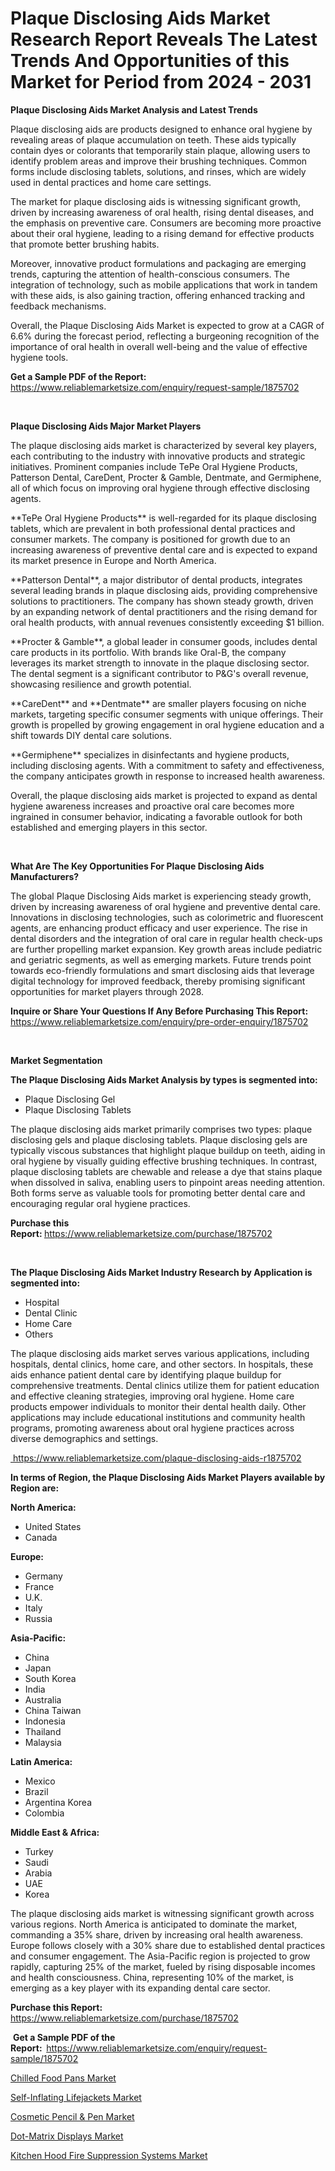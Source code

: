 <p><h1>Plaque Disclosing Aids Market Research Report Reveals The Latest Trends And Opportunities of this Market for Period from 2024 - 2031</h1></p><p><strong>Plaque Disclosing Aids Market Analysis and Latest Trends</strong></p>
<p><p>Plaque disclosing aids are products designed to enhance oral hygiene by revealing areas of plaque accumulation on teeth. These aids typically contain dyes or colorants that temporarily stain plaque, allowing users to identify problem areas and improve their brushing techniques. Common forms include disclosing tablets, solutions, and rinses, which are widely used in dental practices and home care settings.</p><p>The market for plaque disclosing aids is witnessing significant growth, driven by increasing awareness of oral health, rising dental diseases, and the emphasis on preventive care. Consumers are becoming more proactive about their oral hygiene, leading to a rising demand for effective products that promote better brushing habits. </p><p>Moreover, innovative product formulations and packaging are emerging trends, capturing the attention of health-conscious consumers. The integration of technology, such as mobile applications that work in tandem with these aids, is also gaining traction, offering enhanced tracking and feedback mechanisms. </p><p>Overall, the Plaque Disclosing Aids Market is expected to grow at a CAGR of 6.6% during the forecast period, reflecting a burgeoning recognition of the importance of oral health in overall well-being and the value of effective hygiene tools.</p></p>
<p><strong>Get a Sample PDF of the Report:&nbsp;</strong> <a href="https://www.reliablemarketsize.com/enquiry/request-sample/1875702?utm_campaign=1778&utm_medium=2&utm_source=Github&utm_content=ia&utm_term=23102024&utm_id=plaque-disclosing-aids">https://www.reliablemarketsize.com/enquiry/request-sample/1875702</a></p>
<p>&nbsp;</p>
<p><strong>Plaque Disclosing Aids Major Market Players</strong></p>
<p><p>The plaque disclosing aids market is characterized by several key players, each contributing to the industry with innovative products and strategic initiatives. Prominent companies include TePe Oral Hygiene Products, Patterson Dental, CareDent, Procter & Gamble, Dentmate, and Germiphene, all of which focus on improving oral hygiene through effective disclosing agents.</p><p>**TePe Oral Hygiene Products** is well-regarded for its plaque disclosing tablets, which are prevalent in both professional dental practices and consumer markets. The company is positioned for growth due to an increasing awareness of preventive dental care and is expected to expand its market presence in Europe and North America.</p><p>**Patterson Dental**, a major distributor of dental products, integrates several leading brands in plaque disclosing aids, providing comprehensive solutions to practitioners. The company has shown steady growth, driven by an expanding network of dental practitioners and the rising demand for oral health products, with annual revenues consistently exceeding $1 billion.</p><p>**Procter & Gamble**, a global leader in consumer goods, includes dental care products in its portfolio. With brands like Oral-B, the company leverages its market strength to innovate in the plaque disclosing sector. The dental segment is a significant contributor to P&G's overall revenue, showcasing resilience and growth potential.</p><p>**CareDent** and **Dentmate** are smaller players focusing on niche markets, targeting specific consumer segments with unique offerings. Their growth is propelled by growing engagement in oral hygiene education and a shift towards DIY dental care solutions.</p><p>**Germiphene** specializes in disinfectants and hygiene products, including disclosing agents. With a commitment to safety and effectiveness, the company anticipates growth in response to increased health awareness.</p><p>Overall, the plaque disclosing aids market is projected to expand as dental hygiene awareness increases and proactive oral care becomes more ingrained in consumer behavior, indicating a favorable outlook for both established and emerging players in this sector.</p></p>
<p>&nbsp;</p>
<p><strong>What Are The Key Opportunities For Plaque Disclosing Aids Manufacturers?</strong></p>
<p><p>The global Plaque Disclosing Aids market is experiencing steady growth, driven by increasing awareness of oral hygiene and preventive dental care. Innovations in disclosing technologies, such as colorimetric and fluorescent agents, are enhancing product efficacy and user experience. The rise in dental disorders and the integration of oral care in regular health check-ups are further propelling market expansion. Key growth areas include pediatric and geriatric segments, as well as emerging markets. Future trends point towards eco-friendly formulations and smart disclosing aids that leverage digital technology for improved feedback, thereby promising significant opportunities for market players through 2028.</p></p>
<p><strong>Inquire or Share Your Questions If Any Before Purchasing This Report:</strong> <a href="https://www.reliablemarketsize.com/enquiry/pre-order-enquiry/1875702?utm_campaign=1778&utm_medium=2&utm_source=Github&utm_content=ia&utm_term=23102024&utm_id=plaque-disclosing-aids">https://www.reliablemarketsize.com/enquiry/pre-order-enquiry/1875702</a></p>
<p>&nbsp;</p>
<p><strong>Market Segmentation</strong></p>
<p><strong>The Plaque Disclosing Aids Market Analysis by types is segmented into:</strong></p>
<p><ul><li>Plaque Disclosing Gel</li><li>Plaque Disclosing Tablets</li></ul></p>
<p><p>The plaque disclosing aids market primarily comprises two types: plaque disclosing gels and plaque disclosing tablets. Plaque disclosing gels are typically viscous substances that highlight plaque buildup on teeth, aiding in oral hygiene by visually guiding effective brushing techniques. In contrast, plaque disclosing tablets are chewable and release a dye that stains plaque when dissolved in saliva, enabling users to pinpoint areas needing attention. Both forms serve as valuable tools for promoting better dental care and encouraging regular oral hygiene practices.</p></p>
<p><strong>Purchase this Report:&nbsp;</strong><a href="https://www.reliablemarketsize.com/purchase/1875702?utm_campaign=1778&utm_medium=2&utm_source=Github&utm_content=ia&utm_term=23102024&utm_id=plaque-disclosing-aids">https://www.reliablemarketsize.com/purchase/1875702</a></p>
<p>&nbsp;</p>
<p><strong>The Plaque Disclosing Aids Market Industry Research by Application is segmented into:</strong></p>
<p><ul><li>Hospital</li><li>Dental Clinic</li><li>Home Care</li><li>Others</li></ul></p>
<p><p>The plaque disclosing aids market serves various applications, including hospitals, dental clinics, home care, and other sectors. In hospitals, these aids enhance patient dental care by identifying plaque buildup for comprehensive treatments. Dental clinics utilize them for patient education and effective cleaning strategies, improving oral hygiene. Home care products empower individuals to monitor their dental health daily. Other applications may include educational institutions and community health programs, promoting awareness about oral hygiene practices across diverse demographics and settings.</p></p>
<p><a href="https://www.reliablemarketsize.com/plaque-disclosing-aids-r1875702?utm_campaign=1778&utm_medium=2&utm_source=Github&utm_content=ia&utm_term=23102024&utm_id=plaque-disclosing-aids">&nbsp;https://www.reliablemarketsize.com/plaque-disclosing-aids-r1875702</a></p>
<p><strong>In terms of Region, the Plaque Disclosing Aids Market Players available by Region are:</strong></p>
<p>
    <p> <strong> North America: </strong>
        <ul>
            <li>United States</li>
            <li>Canada</li>
        </ul>
        </p> 
    <p> <strong> Europe: </strong>
        <ul>
            <li>Germany</li>
            <li>France</li>
            <li>U.K.</li>
            <li>Italy</li>
            <li>Russia</li>
        </ul>
        </p> 
    <p> <strong> Asia-Pacific: </strong>
        <ul>
            <li>China</li>
            <li>Japan</li>
            <li>South Korea</li>
            <li>India</li>
            <li>Australia</li>
            <li>China Taiwan</li>
            <li>Indonesia</li>
            <li>Thailand</li>
            <li>Malaysia</li>
        </ul>
        </p> 
    <p> <strong> Latin America: </strong>
        <ul>
            <li>Mexico</li>
            <li>Brazil</li>
            <li>Argentina Korea</li>
            <li>Colombia</li>
        </ul>
        </p> 
    <p> <strong> Middle East & Africa: </strong>
        <ul>
            <li>Turkey</li>
            <li>Saudi</li>
            <li>Arabia</li>
            <li>UAE</li>
            <li>Korea</li>
        </ul>
    </p>
    </p>
<p><p>The plaque disclosing aids market is witnessing significant growth across various regions. North America is anticipated to dominate the market, commanding a 35% share, driven by increasing oral health awareness. Europe follows closely with a 30% share due to established dental practices and consumer engagement. The Asia-Pacific region is projected to grow rapidly, capturing 25% of the market, fueled by rising disposable incomes and health consciousness. China, representing 10% of the market, is emerging as a key player with its expanding dental care sector.</p></p>
<p><strong>Purchase this Report: </strong><a href="https://www.reliablemarketsize.com/purchase/1875702?utm_campaign=1778&utm_medium=2&utm_source=Github&utm_content=ia&utm_term=23102024&utm_id=plaque-disclosing-aids">https://www.reliablemarketsize.com/purchase/1875702</a></p>
<p>&nbsp;<strong>Get a Sample PDF of the Report:&nbsp;&nbsp;</strong><a href="https://www.reliablemarketsize.com/enquiry/request-sample/1875702?utm_campaign=1778&utm_medium=2&utm_source=Github&utm_content=ia&utm_term=23102024&utm_id=plaque-disclosing-aids">https://www.reliablemarketsize.com/enquiry/request-sample/1875702</a></p>
<p><strong></strong></p>
<p><p><a href="https://www.linkedin.com/pulse/global-chilled-food-pans-market-product-types-applications-zmgme?utm_campaign=1778&utm_medium=2&utm_source=Github&utm_content=ia&utm_term=23102024&utm_id=plaque-disclosing-aids">Chilled Food Pans Market</a></p><p><a href="https://www.linkedin.com/pulse/market-forecasting-change-global-self-inflating-lifejackets-dynamics-vokle?utm_campaign=1778&utm_medium=2&utm_source=Github&utm_content=ia&utm_term=23102024&utm_id=plaque-disclosing-aids">Self-Inflating Lifejackets Market</a></p><p><a href="https://www.linkedin.com/pulse/cosmetic-pencil-pen-market-global-trends-forecast-2024-nolke?utm_campaign=1778&utm_medium=2&utm_source=Github&utm_content=ia&utm_term=23102024&utm_id=plaque-disclosing-aids">Cosmetic Pencil & Pen Market</a></p><p><a href="https://www.linkedin.com/pulse/dot-matrix-displays-market-size-share-trends-analysis-report-end-use-jbyie?utm_campaign=1778&utm_medium=2&utm_source=Github&utm_content=ia&utm_term=23102024&utm_id=plaque-disclosing-aids">Dot-Matrix Displays Market</a></p><p><a href="https://issuu.com/reportprime-2/docs/kitchen-hood-fire-suppression-syste_2401e20216b6b0?utm_campaign=1778&utm_medium=2&utm_source=Github&utm_content=ia&utm_term=23102024&utm_id=plaque-disclosing-aids">Kitchen Hood Fire Suppression Systems Market</a></p></p>